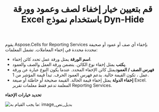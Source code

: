 ﻿---
title: قم بتعيين خيار إخفاء لصف وعمود وورقة Excel باستخدام نموذج Dyn-Hide
type: docs
weight: 20
url: /ar/reportingservices/set-hide-option-for-excel-row-column-and-sheet-using-dyn-hide-form/
---
يقوم Aspose.Cells for Reporting Services بإخفاء أي صف أو عمود أو صحيفة محددة محددة في إخفاء المعاملات. تشمل المعلمات:

- **اسم الورقة** يمثل ورقة عمل تحدد كائن إخفاء.
- **يكتب** يمثل إخفاء نوع الكائن. يتضمن ورقة العمل والصف والعمود.
- **فهرس الصف / العمود**يمثل كائن الإخفاء المحدد. عندما يكون النوع عبارة عن ورقة عمل ، تكون القيمة خالية. يدعم فهرس العمود الحرف. تبدأ قيمة المؤشر من 1.
- **إخفاء الدولة** يمثل إخفاء قيمة الحالة. القيمة صحيحة أو خاطئة أو صيغة Excel. المعلمة تدعم فقط معلمات تقرير Reporting Services.

**تحديد خيارات الإخفاء** 

![ما يجب القيام به: image_بديل_نص](set-hide-option-for-excel-row-column-and-sheet-using-dyn-hide-form_1.png)
